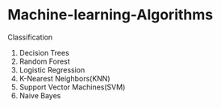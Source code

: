 # Machine-learning-Algorithms


Classification

1. Decision Trees
2. Random Forest
3. Logistic Regression
4. K-Nearest Neighbors(KNN)
5. Support Vector Machines(SVM)
6. Naive Bayes 
